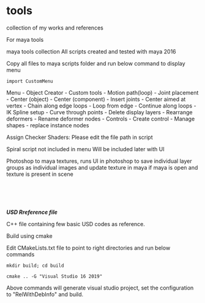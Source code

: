 # tools

collection of my works and references

For maya tools

maya tools collection All scripts created and tested with maya 2016

Copy all files to maya scripts folder and run below command to display menu

```import CustomMenu```

Menu - Object Creator - Custom tools - Motion path(loop) - Joint placement - Center (object) - Center (component) - Insert joints - Center aimed at vertex - Chain along edge loops - Loop from edge - Continue along loops - IK Spline setup - Curve through points - Delete display layers - Rearrange deformers - Rename deformer nodes - Controls - Create control - Manage shapes - replace instance nodes

Assign Checker Shaders: Please edit the file path in script

Spiral script not included in menu Will be included later with UI

Photoshop to maya textures, runs UI in photoshop to save individual layer groups as individual images and update texture in maya if maya is open and texture is present in scene

<br />
<br />
<br />
<br />
<B><I>USD Rreference file</I></B>

C++ file containing few basic USD codes as reference.

Build using cmake

Edit CMakeLists.txt file to point to right directories and run below commands

```mkdir build; cd build```

```cmake .. -G "Visual Studio 16 2019"```

Above commands will generate visual studio project, set the configuration to "RelWithDebInfo" and build.
